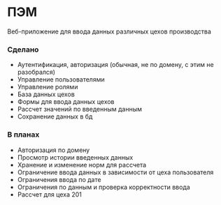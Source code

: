 # ПЭМ
Веб-приложение для ввода данных различных цехов производства

### Сделано

- Аутентификация, авторизация (обычная, не по домену, с этим не разобрался)
- Управление пользователями
- Управление ролями
- База данных цехов
- Формы для ввода данных цехов
- Рассчет значений по введенным данным
- Сохранение данных в бд

### В планах

- Авторизация по домену
- Просмотр истории введенных данных
- Хранение и изменение норм для рассчета
- Ограничение ввода данных в зависимости от цеха пользователя
- Ограничения ввода по дате
- Ограничения по данным и проверка корректности ввода
- Рассчет для цеха 201

